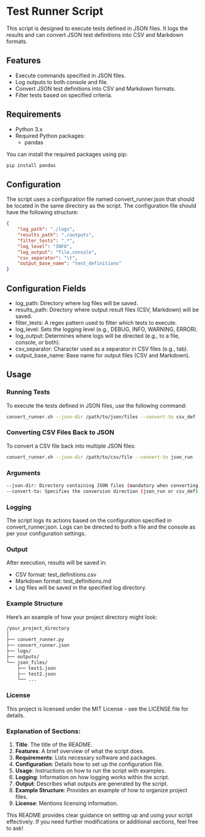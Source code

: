 # Test Runner Script

This script is designed to execute tests defined in JSON files. It logs the results and can convert JSON test definitions into CSV and Markdown formats.

## Features

- Execute commands specified in JSON files.
- Log outputs to both console and file.
- Convert JSON test definitions into CSV and Markdown formats.
- Filter tests based on specified criteria.

## Requirements

- Python 3.x
- Required Python packages:
  - pandas

You can install the required packages using pip:

```bash
pip install pandas
```

## Configuration
The script uses a configuration file named convert_runner.json that should be located in the same directory as the script. The configuration file should have the following structure:

```json
{
    "log_path": "./logs",
    "results_path": "./outputs",
    "filter_tests": ".*",
    "log_level": "INFO",
    "log_output": "file,console",
    "csv_separator": "\t",
    "output_base_name": "test_definitions"
}
```

## Configuration Fields
- log_path: Directory where log files will be saved.
- results_path: Directory where output result files (CSV, Markdown) will be saved.
- filter_tests: A regex pattern used to filter which tests to execute.
- log_level: Sets the logging level (e.g., DEBUG, INFO, WARNING, ERROR).
- log_output: Determines where logs will be directed (e.g., to a file, console, or both).
- csv_separator: Character used as a separator in CSV files (e.g., tab).
- output_base_name: Base name for output files (CSV and Markdown).

## Usage
### Running Tests
To execute the tests defined in JSON files, use the following command:
```bash
convert_runner.sh --json-dir /path/to/json/files --convert-to csv_def
```

### Converting CSV Files Back to JSON
To convert a CSV file back into multiple JSON files:
```bash
convert_runner.sh --json-dir /path/to/csv/file --convert-to json_run
```

### Arguments
```bash
--json-dir: Directory containing JSON files (mandatory when converting to CSV).
--convert-to: Specifies the conversion direction (json_run or csv_def).
```

### Logging
The script logs its actions based on the configuration specified in convert_runner.json. Logs can be directed to both a file and the console as per your configuration settings.

### Output
After execution, results will be saved in:
- CSV format: test_definitions.csv
- Markdown format: test_definitions.md
- Log files will be saved in the specified log directory.

### Example Structure
Here’s an example of how your project directory might look:
```bash
/your_project_directory
│
├── convert_runner.py
├── convert_runner.json
├── logs/
├── outputs/
└── json_files/
    ├── test1.json
    ├── test2.json
    └── ...
```

### License
This project is licensed under the MIT License - see the LICENSE file for details.


### Explanation of Sections:

1. **Title**: The title of the README.
2. **Features**: A brief overview of what the script does.
3. **Requirements**: Lists necessary software and packages.
4. **Configuration**: Details how to set up the configuration file.
5. **Usage**: Instructions on how to run the script with examples.
6. **Logging**: Information on how logging works within the script.
7. **Output**: Describes what outputs are generated by the script.
8. **Example Structure**: Provides an example of how to organize project files.
9. **License**: Mentions licensing information.

This README provides clear guidance on setting up and using your script effectively. If you need further modifications or additional sections, feel free to ask!